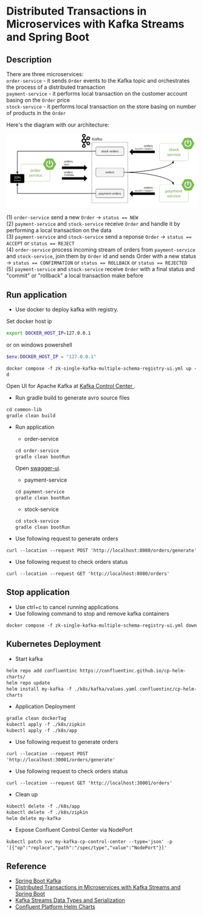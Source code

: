 # Distributed Transactions in Microservices with Kafka Streams and Spring Boot



## Description
There are three microservices: \
`order-service` - it sends `Order` events to the Kafka topic and orchestrates the process of a distributed transaction \
`payment-service` - it performs local transaction on the customer account basing on the `Order` price \
`stock-service` - it performs local transaction on the store basing on number of products in the `Order`

Here's the diagram with our architecture:

![image](arch.png)

(1) `order-service` send a new `Order` -> `status == NEW` \
(2) `payment-service` and `stock-service` receive `Order` and handle it by performing a local transaction on the data \
(3) `payment-service` and `stock-service` send a reponse `Order` -> `status == ACCEPT` or `status == REJECT` \
(4) `order-service` process incoming stream of orders from `payment-service` and `stock-service`, join them by `Order` id and sends Order with a new status -> `status == CONFIRMATION` or `status == ROLLBACK` or `status == REJECTED` \
(5) `payment-service` and `stock-service` receive `Order` with a final status and "commit" or "rollback" a local transaction make before


## Run application

* Use docker to deploy kafka with registry.

Set docker host ip

```sh
export DOCKER_HOST_IP=127.0.0.1
```

or on windows powershell

```powershell
$env:DOCKER_HOST_IP = "127.0.0.1"
```

```shell
docker compose -f zk-single-kafka-multiple-schema-registry-ui.yml up -d
```

Open UI for Apache Kafka at [Kafka Control Center ](http://localhost:9021/).

* Run gradle build to generate avro source files

```shell
cd common-lib
gradle clean build
```

* Run application
    * order-service

  ```shell
  cd order-service
  gradle clean bootRun
  ```
  Open [swagger-ui](http://localhost:8080/swagger-ui/index.html).
    * payment-service

  ```shell
  cd payment-service
  gradle clean bootRun
  ```
    * stock-service

  ```shell
  cd stock-service
  gradle clean bootRun
  ```

* Use following request to generate orders

```shell
curl --location --request POST 'http://localhost:8080/orders/generate'
```

* Use following request to check orders status

```shell
curl --location --request GET 'http://localhost:8080/orders'
```

## Stop application

* Use ctrl+c to cancel running applications
* Use following command to stop and remove kafka containers

```shell
docker compose -f zk-single-kafka-multiple-schema-registry-ui.yml down
```

## Kubernetes Deployment

* Start kafka

```shell
helm repo add confluentinc https://confluentinc.github.io/cp-helm-charts/
helm repo update
helm install my-kafka -f ./k8s/kafka/values.yaml confluentinc/cp-helm-charts
```

* Application Deployment

```shell
gradle clean dockerTag
kubectl apply -f ./k8s/zipkin
kubectl apply -f ./k8s/app
```

* Use following request to generate orders

```shell
curl --location --request POST 'http://localhost:30001/orders/generate'
```

* Use following request to check orders status

```shell
curl --location --request GET 'http://localhost:30001/orders'
```

* Clean up

```shell
kubectl delete -f ./k8s/app
kubectl delete -f ./k8s/zipkin
helm delete my-kafka
```

* Expose Confluent Control Center via NodePort

```shell
kubectl patch svc my-kafka-cp-control-center --type='json' -p '[{"op":"replace","path":"/spec/type","value":"NodePort"}]'
```

## Reference

* [Spring Boot Kafka](https://github.com/ashutoshsahoo/gs-spring-boot-kafka)
* [Distributed Transactions in Microservices with Kafka Streams and Spring Boot](https://piotrminkowski.com/2022/01/24/distributed-transactions-in-microservices-with-kafka-streams-and-spring-boot/)
* [Kafka Streams Data Types and Serialization](https://docs.confluent.io/platform/current/streams/developer-guide/datatypes.html)
* [Confluent Platform Helm Charts](https://github.com/confluentinc/cp-helm-charts)
